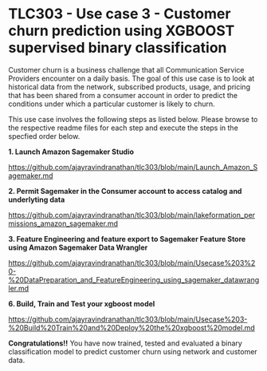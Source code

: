 # TLC303 - Use case 3 - Customer churn prediction using XGBOOST supervised binary classification

Customer churn is a business challenge that all Communication Service Providers encounter on a daily basis. The goal of this use case is to look at historical data from the network, subscribed products, usage, and pricing that has been shared from a consumer account in order to predict the conditions under which a particular customer is likely to churn.

This use case involves the following steps as listed below. Please browse to the respective readme files for each step and execute the steps in the specfied order below.

**1. Launch Amazon Sagemaker Studio**

https://github.com/ajayravindranathan/tlc303/blob/main/Launch_Amazon_Sagemaker.md

**2. Permit Sagemaker in the Consumer account to access catalog and underlyting data**

https://github.com/ajayravindranathan/tlc303/blob/main/lakeformation_permissions_amazon_sagemaker.md


**3. Feature Engineering and feature export to Sagemaker Feature Store using Amazon Sagemaker Data Wrangler**

https://github.com/ajayravindranathan/tlc303/blob/main/Usecase%203%20-%20DataPreparation_and_FeatureEngineering_using_sagemaker_datawrangler.md

**6. Build, Train and Test your xgboost model**

https://github.com/ajayravindranathan/tlc303/blob/main/Usecase%203-%20Build%20Train%20and%20Deploy%20the%20xgboost%20model.md

**Congratulations!!** You have now trained, tested and evaluated a binary classification model to predict customer churn using network and customer data.

